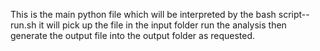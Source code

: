 This is the main python file which will be interpreted by the bash script-- run.sh
it will pick up the file in the input folder run the analysis then generate the output file
into the output folder as requested.